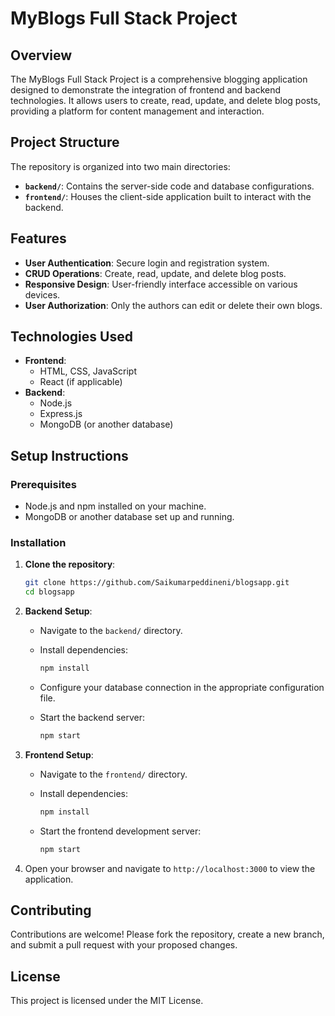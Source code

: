 # MyBlogs Full Stack Project

## Overview

The MyBlogs Full Stack Project is a comprehensive blogging application
designed to demonstrate the integration of frontend and backend
technologies. It allows users to create, read, update, and delete blog
posts, providing a platform for content management and interaction.

## Project Structure

The repository is organized into two main directories:

- **`backend/`**: Contains the server-side code and database
  configurations.
- **`frontend/`**: Houses the client-side application built to
  interact with the backend.

## Features

- **User Authentication**: Secure login and registration system.
- **CRUD Operations**: Create, read, update, and delete blog posts.
- **Responsive Design**: User-friendly interface accessible on various
  devices.
- **User Authorization**: Only the authors can edit or delete their own blogs.

## Technologies Used

- **Frontend**:
    - HTML, CSS, JavaScript
    - React (if applicable)
- **Backend**:
    - Node.js
    - Express.js
    - MongoDB (or another database)

## Setup Instructions

### Prerequisites

- Node.js and npm installed on your machine.
- MongoDB or another database set up and running.

### Installation

1. **Clone the repository**:

    ```bash
    git clone https://github.com/Saikumarpeddineni/blogsapp.git
    cd blogsapp
    ```

2. **Backend Setup**:

    - Navigate to the `backend/` directory.

    - Install dependencies:

        ```bash
        npm install
        ```

    - Configure your database connection in the appropriate
      configuration file.

    - Start the backend server:

        ```bash
        npm start
        ```

3. **Frontend Setup**:

    - Navigate to the `frontend/` directory.

    - Install dependencies:

        ```bash
        npm install
        ```

    - Start the frontend development server:

        ```bash
        npm start
        ```

4. Open your browser and navigate to `http://localhost:3000` to view
   the application.

## Contributing

Contributions are welcome! Please fork the repository, create a new
branch, and submit a pull request with your proposed changes.

## License

This project is licensed under the MIT License.
